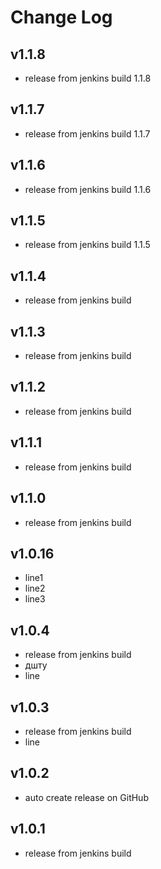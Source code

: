 ﻿# Change Log

<!--## Unreleased-->
## v1.1.8

- release from jenkins build 1.1.8


## v1.1.7

- release from jenkins build 1.1.7


## v1.1.6

- release from jenkins build 1.1.6


## v1.1.5

- release from jenkins build 1.1.5


## v1.1.4

- release from jenkins build


## v1.1.3

- release from jenkins build


## v1.1.2

- release from jenkins build


## v1.1.1

- release from jenkins build


## v1.1.0

- release from jenkins build


## v1.0.16

- line1
- line2
- line3


## v1.0.4

- release from jenkins build
- дшту
- line


## v1.0.3

- release from jenkins build
- line


## v1.0.2

- auto create release on GitHub


## v1.0.1

- release from jenkins build

















